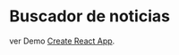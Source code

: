# Buscador de noticias 

ver Demo [Create React App](https://github.com/facebook/create-react-app).



